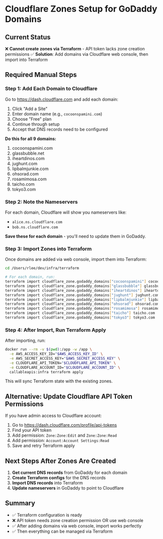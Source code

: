 # Cloudflare Zones Setup for GoDaddy Domains

## Current Status

❌ **Cannot create zones via Terraform** - API token lacks zone creation permissions
✅ **Solution**: Add domains via Cloudflare web console, then import into Terraform

## Required Manual Steps

### Step 1: Add Each Domain to Cloudflare

Go to https://dash.cloudflare.com and add each domain:

1. Click "Add a Site"
2. Enter domain name (e.g., `cocoonspamini.com`)
3. Choose "Free" plan
4. Continue through setup
5. Accept that DNS records need to be configured

**Do this for all 9 domains:**
1. cocoonspamini.com
2. glassbubble.net
3. iheartdinos.com
4. jughunt.com
5. lipbalmjunkie.com
6. ohsorad.com
7. rosamimosa.com
8. taicho.com
9. tokyo3.com

### Step 2: Note the Nameservers

For each domain, Cloudflare will show you nameservers like:
- `alice.ns.cloudflare.com`
- `bob.ns.cloudflare.com`

**Save these for each domain** - you'll need to update them in GoDaddy.

### Step 3: Import Zones into Terraform

Once domains are added via web console, import them into Terraform:

```bash
cd /Users/rlee/dev/infra/terraform

# For each domain, run:
terraform import cloudflare_zone.godaddy_domains["cocoonspamini"] cocoonspamini.com
terraform import cloudflare_zone.godaddy_domains["glassbubble"] glassbubble.net
terraform import cloudflare_zone.godaddy_domains["iheartdinos"] iheartdinos.com
terraform import cloudflare_zone.godaddy_domains["jughunt"] jughunt.com
terraform import cloudflare_zone.godaddy_domains["lipbalmjunkie"] lipbalmjunkie.com
terraform import cloudflare_zone.godaddy_domains["ohsorad"] ohsorad.com
terraform import cloudflare_zone.godaddy_domains["rosamimosa"] rosamimosa.com
terraform import cloudflare_zone.godaddy_domains["taicho"] taicho.com
terraform import cloudflare_zone.godaddy_domains["tokyo3"] tokyo3.com
```

### Step 4: After Import, Run Terraform Apply

After importing, run:

```bash
docker run --rm -v $(pwd):/app -w /app \
  -e AWS_ACCESS_KEY_ID="$AWS_ACCESS_KEY_ID" \
  -e AWS_SECRET_ACCESS_KEY="$AWS_SECRET_ACCESS_KEY" \
  -e CLOUDFLARE_API_TOKEN="$CLOUDFLARE_API_TOKEN" \
  -e CLOUDFLARE_ACCOUNT_ID="$CLOUDFLARE_ACCOUNT_ID" \
  callableapis:infra terraform apply
```

This will sync Terraform state with the existing zones.

## Alternative: Update Cloudflare API Token Permissions

If you have admin access to Cloudflare account:

1. Go to https://dash.cloudflare.com/profile/api-tokens
2. Find your API token
3. Add permission: `Zone:Zone:Edit` and `Zone:Zone:Read`
4. Add permission: `Account:Account Settings:Read`
5. Save and retry Terraform apply

## Next Steps After Zones Are Created

1. **Get current DNS records** from GoDaddy for each domain
2. **Create Terraform configs** for the DNS records
3. **Import DNS records** into Terraform
4. **Update nameservers** in GoDaddy to point to Cloudflare

## Summary

- ✅ Terraform configuration is ready
- ❌ API token needs zone creation permission OR use web console
- ✅ After adding domains via web console, import works perfectly
- ✅ Then everything can be managed via Terraform

